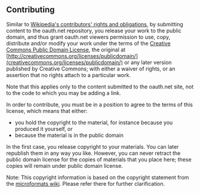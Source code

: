 ## Contributing

Similar to [Wikipedia's contributors' rights and obligations](http://en.wikipedia.org/wiki/Wikipedia:Copyrights#Contributors.27_rights_and_obligations), 
by submitting content to the oauth.net repository, you release your work to the public domain, and thus grant 
oauth.net viewers permission to use, copy, distribute and/or modify your work under the terms of the 
[Creative Commons Public Domain License](http://creativecommons.org/licenses/publicdomain/), the original at 
[http://creativecommons.org/licenses/publicdomain/](creativecommons.org/licenses/publicdomain/) or any later 
version published by Creative Commons; with either a waiver of rights, or an assertion that no rights attach 
to a particular work.

Note that this applies only to the content submitted to the oauth.net site, not to the code to which you may be adding a link.

In order to contribute, you must be in a position to agree to the terms of this license, which means that either:

* you hold the copyright to the material, for instance because you produced it yourself, or
* because the material is in the public domain

In the first case, you release copyright to your materials. You can later republish them in any way you like. 
However, you can never retract the public domain license for the copies of materials that you place here; 
these copies will remain under public domain license.

Note: This copyright information is based on the copyright statement from the [microformats wiki](http://microformats.org/wiki/copyrights). Please refer there for further clarification.

